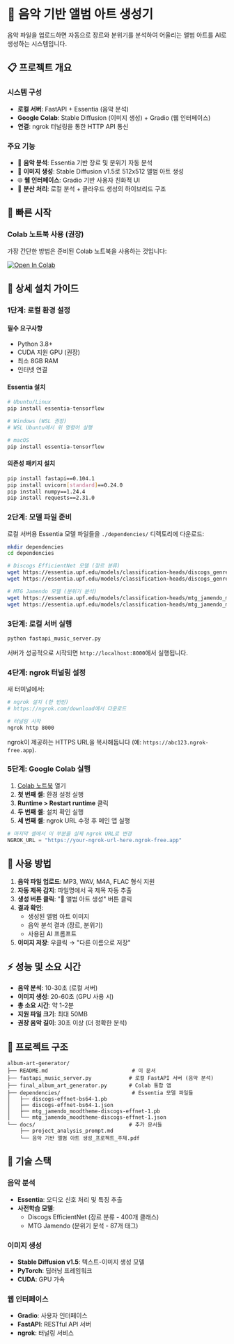 # 🎵 음악 기반 앨범 아트 생성기

음악 파일을 업로드하면 자동으로 장르와 분위기를 분석하여 어울리는 앨범 아트를 AI로 생성하는 시스템입니다.

## 📋 프로젝트 개요

### 시스템 구성
- **로컬 서버**: FastAPI + Essentia (음악 분석)
- **Google Colab**: Stable Diffusion (이미지 생성) + Gradio (웹 인터페이스)  
- **연결**: ngrok 터널링을 통한 HTTP API 통신

### 주요 기능
- 🎼 **음악 분석**: Essentia 기반 장르 및 분위기 자동 분석
- 🎨 **이미지 생성**: Stable Diffusion v1.5로 512x512 앨범 아트 생성
- 🌐 **웹 인터페이스**: Gradio 기반 사용자 친화적 UI
- 🔗 **분산 처리**: 로컬 분석 + 클라우드 생성의 하이브리드 구조

## 🚀 빠른 시작

### Colab 노트북 사용 (권장)
가장 간단한 방법은 준비된 Colab 노트북을 사용하는 것입니다:

[![Open In Colab](https://colab.research.google.com/assets/colab-badge.svg)](https://colab.research.google.com/drive/1E4iIwQauk58iOQulB4sUgZFZLUxAfz8p?usp=sharing)

## 📖 상세 설치 가이드

### 1단계: 로컬 환경 설정

#### 필수 요구사항
- Python 3.8+
- CUDA 지원 GPU (권장)
- 최소 8GB RAM
- 인터넷 연결

#### Essentia 설치
```bash
# Ubuntu/Linux
pip install essentia-tensorflow

# Windows (WSL 권장)
# WSL Ubuntu에서 위 명령어 실행

# macOS
pip install essentia-tensorflow
```

#### 의존성 패키지 설치
```bash
pip install fastapi==0.104.1
pip install uvicorn[standard]==0.24.0
pip install numpy==1.24.4
pip install requests==2.31.0
```

### 2단계: 모델 파일 준비

로컬 서버용 Essentia 모델 파일들을 `./dependencies/` 디렉토리에 다운로드:

```bash
mkdir dependencies
cd dependencies

# Discogs EfficientNet 모델 (장르 분류)
wget https://essentia.upf.edu/models/classification-heads/discogs_genre/discogs-effnet-bs64-1.pb
wget https://essentia.upf.edu/models/classification-heads/discogs_genre/discogs-effnet-bs64-1.json

# MTG Jamendo 모델 (분위기 분석)  
wget https://essentia.upf.edu/models/classification-heads/mtg_jamendo_moodtheme/mtg_jamendo_moodtheme-discogs-effnet-1.pb
wget https://essentia.upf.edu/models/classification-heads/mtg_jamendo_moodtheme/mtg_jamendo_moodtheme-discogs-effnet-1.json
```

### 3단계: 로컬 서버 실행

```bash
python fastapi_music_server.py
```

서버가 성공적으로 시작되면 `http://localhost:8000`에서 실행됩니다.

### 4단계: ngrok 터널링 설정

새 터미널에서:

```bash
# ngrok 설치 (한 번만)
# https://ngrok.com/download에서 다운로드

# 터널링 시작
ngrok http 8000
```

ngrok이 제공하는 HTTPS URL을 복사해둡니다 (예: `https://abc123.ngrok-free.app`).

### 5단계: Google Colab 실행

1. [Colab 노트북](https://colab.research.google.com/drive/1E4iIwQauk58iOQulB4sUgZFZLUxAfz8p?usp=sharing) 열기
2. **첫 번째 셀**: 환경 설정 실행
3. **Runtime > Restart runtime** 클릭
4. **두 번째 셀**: 설치 확인 실행
5. **세 번째 셀**: ngrok URL 수정 후 메인 앱 실행

```python
# 마지막 셀에서 이 부분을 실제 ngrok URL로 변경
NGROK_URL = "https://your-ngrok-url-here.ngrok-free.app"
```

## 🎯 사용 방법

1. **음악 파일 업로드**: MP3, WAV, M4A, FLAC 형식 지원
2. **자동 제목 감지**: 파일명에서 곡 제목 자동 추출
3. **생성 버튼 클릭**: "🎨 앨범 아트 생성" 버튼 클릭
4. **결과 확인**: 
   - 생성된 앨범 아트 이미지
   - 음악 분석 결과 (장르, 분위기)
   - 사용된 AI 프롬프트
5. **이미지 저장**: 우클릭 → "다른 이름으로 저장"

## ⚡ 성능 및 소요 시간

- **음악 분석**: 10-30초 (로컬 서버)
- **이미지 생성**: 20-60초 (GPU 사용 시)
- **총 소요 시간**: 약 1-2분
- **지원 파일 크기**: 최대 50MB
- **권장 음악 길이**: 30초 이상 (더 정확한 분석)

## 📁 프로젝트 구조

```
album-art-generator/
├── README.md                           # 이 문서
├── fastapi_music_server.py            # 로컬 FastAPI 서버 (음악 분석)
├── final_album_art_generator.py       # Colab 통합 앱
├── dependencies/                       # Essentia 모델 파일들
│   ├── discogs-effnet-bs64-1.pb
│   ├── discogs-effnet-bs64-1.json
│   ├── mtg_jamendo_moodtheme-discogs-effnet-1.pb
│   └── mtg_jamendo_moodtheme-discogs-effnet-1.json
└── docs/                              # 추가 문서들
    ├── project_analysis_prompt.md
    └── 음악 기반 앨범 아트 생성_프로젝트_주제.pdf
```

## 🔧 기술 스택

### 음악 분석
- **Essentia**: 오디오 신호 처리 및 특징 추출
- **사전학습 모델**: 
  - Discogs EfficientNet (장르 분류 - 400개 클래스)
  - MTG Jamendo (분위기 분석 - 87개 태그)

### 이미지 생성
- **Stable Diffusion v1.5**: 텍스트-이미지 생성 모델
- **PyTorch**: 딥러닝 프레임워크
- **CUDA**: GPU 가속

### 웹 인터페이스
- **Gradio**: 사용자 인터페이스
- **FastAPI**: RESTful API 서버
- **ngrok**: 터널링 서비스
